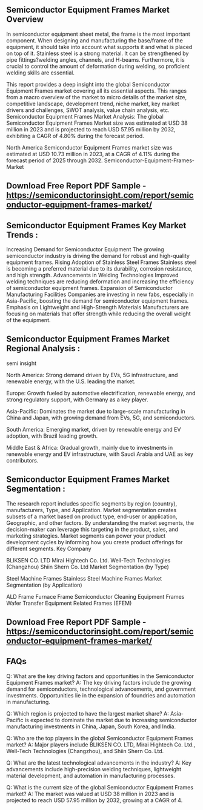 ## Semiconductor Equipment Frames Market Overview
In semiconductor equipment sheet metal, the frame is the most important component. When designing and manufacturing the base/frame of the equipment, it should take into account what supports it and what is placed on top of it. Stainless steel is a strong material. It can be strengthened by pipe fittings?welding angles, channels, and H-beams. Furthermore, it is crucial to control the amount of deformation during welding, so proficient welding skills are essential.

This report provides a deep insight into the global Semiconductor Equipment Frames market covering all its essential aspects. This ranges from a macro overview of the market to micro details of the market size, competitive landscape, development trend, niche market, key market drivers and challenges, SWOT analysis, value chain analysis, etc.
Semiconductor Equipment Frames Market Analysis:
The global Semiconductor Equipment Frames Market size was estimated at USD 38 million in 2023 and is projected to reach USD 57.95 million by 2032, exhibiting a CAGR of 4.80% during the forecast period.

North America Semiconductor Equipment Frames market size was estimated at USD 10.73 million in 2023, at a CAGR of 4.11% during the forecast period of 2025 through 2032.
Semiconductor-Equipment-Frames-Market

## Download Free Report PDF Sample - https://semiconductorinsight.com/report/semiconductor-equipment-frames-market/

## Semiconductor Equipment Frames Key Market Trends  :
Increasing Demand for Semiconductor Equipment
The growing semiconductor industry is driving the demand for robust and high-quality equipment frames.
Rising Adoption of Stainless Steel Frames
Stainless steel is becoming a preferred material due to its durability, corrosion resistance, and high strength.
Advancements in Welding Technologies
Improved welding techniques are reducing deformation and increasing the efficiency of semiconductor equipment frames.
Expansion of Semiconductor Manufacturing Facilities
Companies are investing in new fabs, especially in Asia-Pacific, boosting the demand for semiconductor equipment frames.
Emphasis on Lightweight and High-Strength Materials
Manufacturers are focusing on materials that offer strength while reducing the overall weight of the equipment.

## Semiconductor Equipment Frames Market Regional Analysis :
semi insight

North America:
Strong demand driven by EVs, 5G infrastructure, and renewable energy, with the U.S. leading the market.

Europe:
Growth fueled by automotive electrification, renewable energy, and strong regulatory support, with Germany as a key player.

Asia-Pacific:
Dominates the market due to large-scale manufacturing in China and Japan, with growing demand from EVs, 5G, and semiconductors.

South America:
Emerging market, driven by renewable energy and EV adoption, with Brazil leading growth.

Middle East & Africa:
Gradual growth, mainly due to investments in renewable energy and EV infrastructure, with Saudi Arabia and UAE as key contributors.

## Semiconductor Equipment Frames Market Segmentation :
The research report includes specific segments by region (country), manufacturers, Type, and Application. Market segmentation creates subsets of a market based on product type, end-user or application, Geographic, and other factors. By understanding the market segments, the decision-maker can leverage this targeting in the product, sales, and marketing strategies. Market segments can power your product development cycles by informing how you create product offerings for different segments.
Key Company

BLIKSEN CO.
LTD
Mirai Hightech Co.
Ltd.
Well-Tech Technologies (Changzhou)
Shiin Shern Co.
Ltd
Market Segmentation (by Type)

Steel Machine Frames
Stainless Steel Machine Frames
Market Segmentation (by Application)

ALD Frame
Furnace Frame
Semiconductor Cleaning Equipment Frames
Wafer Transfer Equipment Related Frames (EFEM)
## Download Free Report PDF Sample - https://semiconductorinsight.com/report/semiconductor-equipment-frames-market/
## FAQs
Q: What are the key driving factors and opportunities in the Semiconductor Equipment Frames market?
A: The key driving factors include the growing demand for semiconductors, technological advancements, and government investments. Opportunities lie in the expansion of foundries and automation in manufacturing.

Q: Which region is projected to have the largest market share?
A: Asia-Pacific is expected to dominate the market due to increasing semiconductor manufacturing investments in China, Japan, South Korea, and India.

Q: Who are the top players in the global Semiconductor Equipment Frames market?
A: Major players include BLIKSEN CO. LTD, Mirai Hightech Co. Ltd., Well-Tech Technologies (Changzhou), and Shiin Shern Co. Ltd.

Q: What are the latest technological advancements in the industry?
A: Key advancements include high-precision welding techniques, lightweight material development, and automation in manufacturing processes.

Q: What is the current size of the global Semiconductor Equipment Frames market?
A: The market was valued at USD 38 million in 2023 and is projected to reach USD 57.95 million by 2032, growing at a CAGR of 4.

